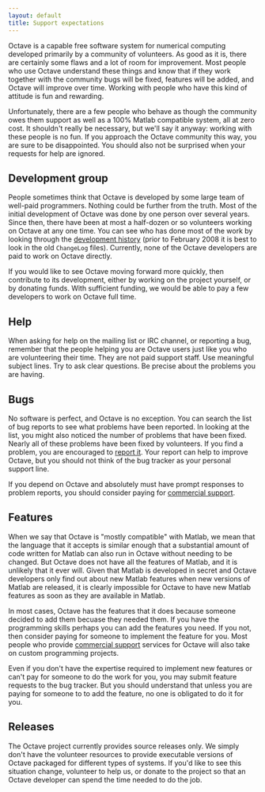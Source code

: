 ```yaml
---
layout: default
title: Support expectations
---
```


Octave is a capable free software system for numerical computing developed
primarily by a community of volunteers. As good as it is, there are certainly
some flaws and a lot of room for improvement. Most people who use Octave
understand these things and know that if they work together with the community
bugs will be fixed, features will be added, and Octave will improve over time.
Working with people who have this kind of attitude is fun and rewarding.

Unfortunately, there are a few people who behave as though the community owes
them support as well as a 100% Matlab compatible system, all at zero cost. It
shouldn't really be necessary, but we'll say it anyway: working with these
people is no fun. If you approach the Octave community this way, you are sure to
be disappointed. You should also not be surprised when your requests for help
are ignored.

## Development group

People sometimes think that Octave is developed by some large team of well-paid
programmers. Nothing could be further from the truth. Most of the initial
development of Octave was done by one person over several years. Since then,
there have been at most a half-dozen or so volunteers working on Octave at any
one time. You can see who has done most of the work by looking through the
[development history][history] (prior to February 2008 it is best to look in the
old `ChangeLog` files). Currently, none of the Octave developers are paid to
work on Octave directly.

If you would like to see Octave moving forward more quickly, then contribute to
its development, either by working on the project yourself, or by donating
funds. With sufficient funding, we would be able to pay a few developers to work
on Octave full time.

## Help

When asking for help on the mailing list or IRC channel, or reporting a bug,
remember that the people helping you are Octave users just like you who are
volunteering their time. They are not paid support staff. Use meaningful subject
lines. Try to ask clear questions. Be precise about the problems you are having.

## Bugs

No software is perfect, and Octave is no exception. You can search the list of
bug reports to see what problems have been reported. In looking at the list, you
might also noticed the number of problems that have been fixed. Nearly all of
these problems have been fixed by volunteers. If you find a problem, you are
encouraged to [report it][bugs]. Your report can help to improve Octave, but you
should not think of the bug tracker as your personal support line.

If you depend on Octave and absolutely must have prompt responses to problem
reports, you should consider paying for [commercial support][commercial].

## Features

When we say that Octave is "mostly compatible" with Matlab, we mean that the
language that it accepts is similar enough that a substantial amount of code
written for Matlab can also run in Octave without needing to be changed. But
Octave does not have all the features of Matlab, and it is unlikely that it ever
will. Given that Matlab is developed in secret and Octave developers only find
out about new Matlab features when new versions of Matlab are released, it is
clearly impossible for Octave to have new Matlab features as soon as they are
available in Matlab.

In most cases, Octave has the features that it does because someone decided to
add them becuase they needed them. If you have the programming skills perhaps
you can add the features you need. If you not, then consider paying for someone
to implement the feature for you. Most people who provide [commercial
support][commercial] services for Octave will also take on custom programming
projects.

Even if you don't have the expertise required to implement new features or can't
pay for someone to do the work for you, you may submit feature requests to the
bug tracker. But you should understand that unless you are paying for someone to
to add the feature, no one is obligated to do it for you.

## Releases

The Octave project currently provides source releases only. We simply don't have
the volunteer resources to provide executable versions of Octave packaged for
different types of systems. If you'd like to see this situation change,
volunteer to help us, or donate to the project so that an Octave developer can
spend the time needed to do the job.

[history]: http://hg.savannah.gnu.org/hgweb/octave
[bugs]: http://www.gnu.org/software/octave/bugs.html
[commercial]: http://www.gnu.org/software/octave/commercial-support.html
